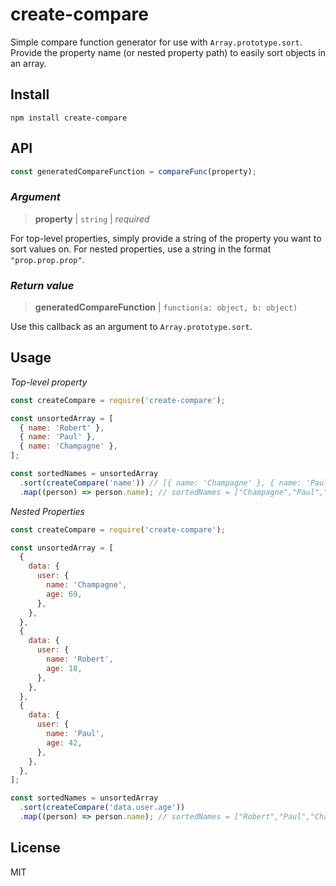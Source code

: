 # create-compare

Simple compare function generator for use with `Array.prototype.sort`. Provide the property name (or nested property path) to easily sort objects in an array.

## Install

```
npm install create-compare
```

## API

```js
const generatedCompareFunction = compareFunc(property);
```

### <i>Argument</i>

> <b>property</b> | `string` | _required_

For top-level properties, simply provide a string of the property you want to sort values on. For nested properties, use a string in the format `"prop.prop.prop"`.

### <i>Return value</i>

> <b>generatedCompareFunction</b> | `function(a: object, b: object)`

Use this callback as an argument to `Array.prototype.sort`.

## Usage

<i>Top-level property</i>

```js
const createCompare = require('create-compare');

const unsortedArray = [
  { name: 'Robert' },
  { name: 'Paul' },
  { name: 'Champagne' },
];

const sortedNames = unsortedArray
  .sort(createCompare('name')) // [{ name: 'Champagne' }, { name: 'Paul' }, { name: 'Robert' }]
  .map((person) => person.name); // sortedNames = ["Champagne","Paul","Robert"]
```

<i>Nested Properties</i>

```js
const createCompare = require('create-compare');

const unsortedArray = [
  {
    data: {
      user: {
        name: 'Champagne',
        age: 69,
      },
    },
  },
  {
    data: {
      user: {
        name: 'Robert',
        age: 18,
      },
    },
  },
  {
    data: {
      user: {
        name: 'Paul',
        age: 42,
      },
    },
  },
];

const sortedNames = unsortedArray
  .sort(createCompare('data.user.age'))
  .map((person) => person.name); // sortedNames = ["Robert","Paul","Champagne"]
```

## License

MIT
